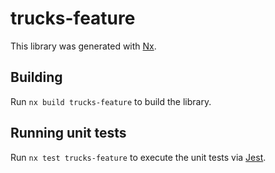 # trucks-feature

This library was generated with [Nx](https://nx.dev).

## Building

Run `nx build trucks-feature` to build the library.

## Running unit tests

Run `nx test trucks-feature` to execute the unit tests via [Jest](https://jestjs.io).
